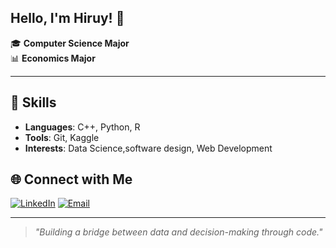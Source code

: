 ## Hello, I'm Hiruy! 👋

🎓 **Computer Science Major**  
📊 **Economics Major**  


---

## 🔧 Skills
- **Languages**: C++, Python, R
- **Tools**: Git, Kaggle 
- **Interests**: Data Science,software design, Web Development

## 🌐 Connect with Me
[![LinkedIn](https://img.shields.io/badge/LinkedIn-Connect-blue)](https://www.linkedin.com/in/hiruy-kassa-b17922297/)
[![Email](https://img.shields.io/badge/Email-Contact-brightgreen)](mailto:hiruygirmak@gmail.com)

---

> _"Building a bridge between data and decision-making through code."_

